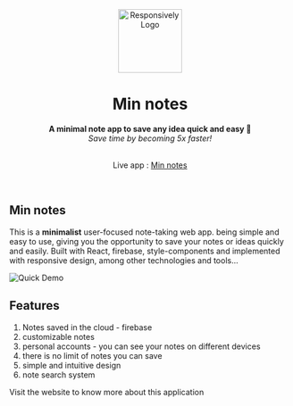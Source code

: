 <div align="center">
  <img src="https://www.svgrepo.com/show/187113/notes-note.svg" alt="Responsively Logo" width="114">
  <h1>Min notes</h1>
  <strong>A minimal note app to save any idea quick and easy 🚀</strong>
  <h6 style='margin:0;'>Save time by becoming 5x faster!</h6>
</div>

<br>

<p align="center">
  Live app : <a href="https://touzand.github.io/min-notes/#/home" target="_blank">
    Min notes
  </a>
</p>
<br>

## Min notes

This is a **minimalist** user-focused note-taking web app. being simple and easy to use, giving you the opportunity to save your notes or ideas quickly and easily. Built with React, firebase, style-components and implemented with responsive design, among other technologies and tools...
<br>

![Quick Demo](http://imgfz.com/i/hVniZW1.png)

## Features
1. Notes saved in the cloud - firebase
2. customizable notes
3. personal accounts - you can see your notes on different devices
4. there is no limit of notes you can save
5. simple and intuitive design
6. note search system

Visit the website to know more about this application
